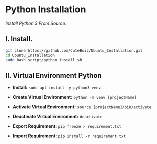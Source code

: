 # Python Installation

*Install Python 3 From Source.*

## I. Install.
```sh
git clone https://github.com/CuteBoiz/Ubuntu_Installation.git
cd Ubuntu_Installation
sudo bash script/python_install.sh
```

## II. Virtual Environment Python

- **Install:** `sudo apt install -y python3-venv`

- **Create Virtual Environment:** `python -m venv [projectName]`

- **Activate Virtual Environment:** `source [projectName]/bin/activate`

- **Deactivate Virtual Enviroment:** `deactivate`

- **Export Requirement:** `pip freeze > requirement.txt`

- **Import Requirement:** `pip install -r requirement.txt`



